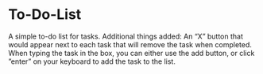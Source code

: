 # To-Do-List
A simple to-do list for tasks. 
Additional things added:
An “X” button that would appear next to each task that will remove the task when completed.
When typing the task in the box, you can either use the add button, or click ”enter” on your keyboard to add the task to the list. 

